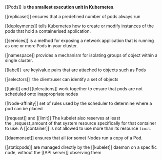 [[Pods]] is **the smallest execution unit in Kubernetes**.

[[replicaset]]  ensures that a predefined number of pods always run

[[deployments]] tells Kubernetes how to create or modify instances of the pods that hold a containerised application.

[[services]] is a method for exposing a network application that is running as one or more Pods in your cluster.

[[namespace]] provides a mechanism for isolating groups of object within a single cluster.

[[label]]  are key/value pairs that are attached to objects such as Pods

[[selectors]]  the client/user can identify a set of objects

[[taint]] and [[tolerations]] work together to ensure that pods are not scheduled onto inappropriate nodes

[[Node-affinity]] set of rules used by the scheduler to determine where a pod can be placed

[[request]] and [[limit]] The kubelet also reserves at least the _request_amount of that system resource specifically for that container to use. A [[container]] is not allowed to use more than its resource `limit`.

[[daemonset]] ensures that all (or some) Nodes run a copy of a Pod.

[[staticpods]]  are managed directly by the [[kubelet]] daemon on a specific node, without the [[API server]] observing them